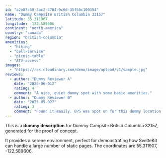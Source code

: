 ```yaml
---
id: "a2e8fc59-3ac2-4784-9c0d-35f50c100354"
name: "Dummy Campsite British Columbia 32157"
latitude: 55.311907
longitude: -122.589606
continent: "north-america"
country: "canada"
region: "british-columbia"
amenities:
  - "hiking"
  - "cell-service"
  - "picnic-table"
  - "ATV-access"
images:
  - "https://res.cloudinary.com/demo/image/upload/v1/sample.jpg"
reviews:
  - author: "Dummy Reviewer A"
    date: "2025-06-012"
    rating: 4
    comment: "A nice, quiet dummy spot with some basic amenities."
  - author: "Dummy Reviewer B"
    date: "2025-05-027"
    rating: 3
    comment: "Found it easily. GPS was spot on for this dummy location."
---
```


This is a **dummy description** for Dummy Campsite British Columbia 32157, generated for the proof of concept.

It provides a serene environment, perfect for demonstrating how SvelteKit can handle a large number of static pages. The coordinates are 55.311907, -122.589606.
